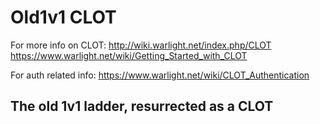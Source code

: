 # Old1v1 CLOT

For more info on CLOT:
http://wiki.warlight.net/index.php/CLOT 
https://www.warlight.net/wiki/Getting_Started_with_CLOT


For auth related info:
https://www.warlight.net/wiki/CLOT_Authentication

## The old 1v1 ladder, resurrected as a CLOT
